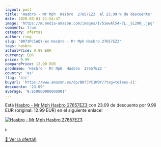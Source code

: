 ```yaml
---
layout: post
title: 'Hasbro - Mr Mph  Hasbro  27657EZ3  al 23.09 % de descuento'
date: 2020-08-01 21:54:47
image: 'https://m.media-amazon.com/images/I/51ewAl54-7L._SL200_.jpg'
comments: true
category: ofertas
author: ring
slug: 'B073PC1WQY-es Hasbro - Mr Mph Hasbro 27657EZ3'
tags: hasbro
actualPrice: 9.99 EUR
currency: EUR
price: 9.99
comparePrice: 12.99 EUR
prodname: 'Hasbro - Mr Mph  Hasbro  27657EZ3 '
country: 'es'
flag: '🇪🇸'
buyurl: 'https://www.amazon.es/dp/B073PC1WQY/?tag=tolees-21'
descuento: '23.09'
average: '9.850000000000001'
---
```


Está [Hasbro - Mr Mph  Hasbro  27657EZ3 ](https://www.amazon.es/dp/B073PC1WQY/?tag=tolees-21) con 23.09 de descuento por 9.99 EUR (original: 12.99 EUR) en el siguiente enlace!

[![Hasbro - Mr Mph  Hasbro  27657EZ3 ](https://m.media-amazon.com/images/I/51ewAl54-7L._SL200_.jpg)](https://www.amazon.es/dp/B073PC1WQY/?tag=tolees-21)

ℹ️:


[🛒 Ver la oferta!!](https://www.amazon.es/dp/B073PC1WQY/?tag=tolees-21)
